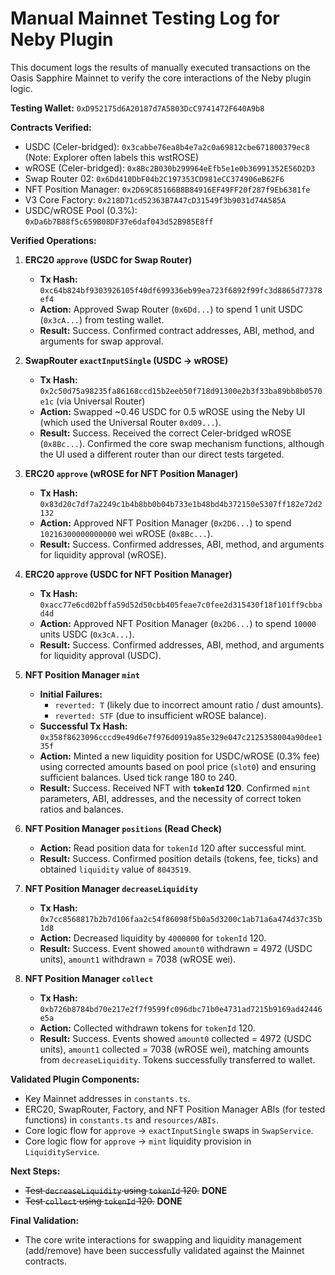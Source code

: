 # Manual Mainnet Testing Log for Neby Plugin

This document logs the results of manually executed transactions on the Oasis Sapphire Mainnet to verify the core interactions of the Neby plugin logic.

**Testing Wallet:** `0xD952175d6A20187d7A5803DcC9741472F640A9b8`

**Contracts Verified:**

*   USDC (Celer-bridged): `0x3cabbe76ea8b4e7a2c0a69812cbe671800379ec8` (Note: Explorer often labels this wstROSE)
*   wROSE (Celer-bridged): `0x8Bc2B030b299964eEfb5e1e0b36991352E56D2D3`
*   Swap Router 02: `0x6Dd410DbF04b2C197353CD981eCC374906eB62F6`
*   NFT Position Manager: `0x2D69C85166B8B84916EF49FF20f287f9Eb6381fe`
*   V3 Core Factory: `0x218D71cd52363B7A47cD31549f3b9031d74A585A`
*   USDC/wROSE Pool (0.3%): `0xDa6b7B88f5c659B08DF37e6daf043d52B985E8ff`

**Verified Operations:**

1.  **ERC20 `approve` (USDC for Swap Router)**
    *   **Tx Hash:** `0xc64b824bf9303926105f40df699336eb99ea723f6892f99fc3d8865d77378ef4`
    *   **Action:** Approved Swap Router (`0x6Dd...`) to spend 1 unit USDC (`0x3cA...`) from testing wallet.
    *   **Result:** Success. Confirmed contract addresses, ABI, method, and arguments for swap approval.

2.  **SwapRouter `exactInputSingle` (USDC -> wROSE)**
    *   **Tx Hash:** `0x2c50d75a98235fa86168ccd15b2eeb50f718d91300e2b3f33ba89bb8b0570e1c` (via Universal Router)
    *   **Action:** Swapped ~0.46 USDC for 0.5 wROSE using the Neby UI (which used the Universal Router `0xd09...`).
    *   **Result:** Success. Received the correct Celer-bridged wROSE (`0x8Bc...`). Confirmed the core swap mechanism functions, although the UI used a different router than our direct tests targeted.

3.  **ERC20 `approve` (wROSE for NFT Position Manager)**
    *   **Tx Hash:** `0x83d20c7df7a2249c1b4b8bb0b04b733e1b48bd4b372150e5307ff182e72d2132`
    *   **Action:** Approved NFT Position Manager (`0x2D6...`) to spend `10216300000000000` wei wROSE (`0x8Bc...`).
    *   **Result:** Success. Confirmed addresses, ABI, method, and arguments for liquidity approval (wROSE).

4.  **ERC20 `approve` (USDC for NFT Position Manager)**
    *   **Tx Hash:** `0xacc77e6cd02bffa59d52d50cbb405feae7c0fee2d315430f18f101ff9cbbad4d`
    *   **Action:** Approved NFT Position Manager (`0x2D6...`) to spend `10000` units USDC (`0x3cA...`).
    *   **Result:** Success. Confirmed addresses, ABI, method, and arguments for liquidity approval (USDC).

5.  **NFT Position Manager `mint`**
    *   **Initial Failures:**
        *   `reverted: T` (likely due to incorrect amount ratio / dust amounts).
        *   `reverted: STF` (due to insufficient wROSE balance).
    *   **Successful Tx Hash:** `0x358f8623096cccd9e49d6e7f976d0919a85e329e047c2125358004a90dee135f`
    *   **Action:** Minted a new liquidity position for USDC/wROSE (0.3% fee) using corrected amounts based on pool price (`slot0`) and ensuring sufficient balances. Used tick range 180 to 240.
    *   **Result:** Success. Received NFT with **`tokenId` 120**. Confirmed `mint` parameters, ABI, addresses, and the necessity of correct token ratios and balances.

6.  **NFT Position Manager `positions` (Read Check)**
    *   **Action:** Read position data for `tokenId` 120 after successful mint.
    *   **Result:** Success. Confirmed position details (tokens, fee, ticks) and obtained `liquidity` value of `8043519`.

7.  **NFT Position Manager `decreaseLiquidity`**
    *   **Tx Hash:** `0x7cc8568817b2b7d106faa2c54f86098f5b0a5d3200c1ab71a6a474d37c35b1d8`
    *   **Action:** Decreased liquidity by `4000000` for `tokenId` 120.
    *   **Result:** Success. Event showed `amount0` withdrawn = 4972 (USDC units), `amount1` withdrawn = 7038 (wROSE wei).

8.  **NFT Position Manager `collect`**
    *   **Tx Hash:** `0xb726b8784bd70e217e2f7f9599fc096dbc71b0e4731ad7215b9169ad42446e5a`
    *   **Action:** Collected withdrawn tokens for `tokenId` 120.
    *   **Result:** Success. Events showed `amount0` collected = 4972 (USDC units), `amount1` collected = 7038 (wROSE wei), matching amounts from `decreaseLiquidity`. Tokens successfully transferred to wallet.

**Validated Plugin Components:**

*   Key Mainnet addresses in `constants.ts`.
*   ERC20, SwapRouter, Factory, and NFT Position Manager ABIs (for tested functions) in `constants.ts` and `resources/ABIs`.
*   Core logic flow for `approve` -> `exactInputSingle` swaps in `SwapService`.
*   Core logic flow for `approve` -> `mint` liquidity provision in `LiquidityService`.

**Next Steps:**

*   ~~Test `decreaseLiquidity` using `tokenId` 120.~~ **DONE**
*   ~~Test `collect` using `tokenId` 120.~~ **DONE**

**Final Validation:**

*   The core write interactions for swapping and liquidity management (add/remove) have been successfully validated against the Mainnet contracts. 